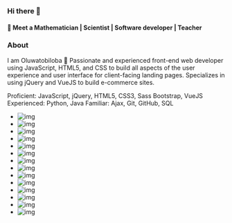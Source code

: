 ### Hi there 👋
#### :blue_heart: Meet a Mathematician | Scientist | Software developer | Teacher
### About
I am Oluwatobiloba :blue_heart:
Passionate and experienced front-end web developer using JavaScript, HTML5, and CSS to build all aspects of the user experience and user interface for client-facing landing pages. Specializes in using jQuery and VueJS to build e-commerce sites.

Proficient: JavaScript, jQuery, HTML5, CSS3, Sass Bootstrap, VueJS
Experienced: Python, Java
Familiar: Ajax, Git, GitHub, SQL
- ![img](https://img.shields.io/badge/Python-3776AB?style=for-the-badge&logo=python&logoColor=white)
- ![img](https://img.shields.io/badge/HTML-239120?style=for-the-badge&logo=html5&logoColor=white)
- ![img](https://img.shields.io/badge/HTML5-E34F26?style=for-the-badge&logo=html5&logoColor=white)
- ![img](https://img.shields.io/badge/CSS-239120?&style=for-the-badge&logo=css3&logoColor=white)
- ![img](https://img.shields.io/badge/JavaScript-323330?style=for-the-badge&logo=javascript&logoColor=F7DF1E)
- ![img](https://img.shields.io/badge/Java-ED8B00?style=for-the-badge&logo=java&logoColor=white)
- ![img](https://img.shields.io/badge/MySQL-00000F?style=for-the-badge&logo=mysql&logoColor=white)
- ![img](https://img.shields.io/badge/Sass-CC6699?style=for-the-badge&logo=sass&logoColor=white)
- ![img](https://img.shields.io/badge/Vue.js-35495E?style=for-the-badge&logo=vue.js&logoColor=4FC08D)
- ![img](https://img.shields.io/badge/Tailwind_CSS-38B2AC?style=for-the-badge&logo=tailwind-css&logoColor=white)
- ![img](https://img.shields.io/badge/Bootstrap-563D7C?style=for-the-badge&logo=bootstrap&logoColor=white)
- ![img](https://img.shields.io/badge/jQuery-0769AD?style=for-the-badge&logo=jquery&logoColor=white)
- ![img](https://img.shields.io/badge/Slack-4A154B?style=for-the-badge&logo=slack&logoColor=white)
- ![img](https://img.shields.io/badge/Netlify-00C7B7?style=for-the-badge&logo=netlify&logoColor=white)

<!--
**tobisamcode/tobisamcode** is a ✨ _special_ ✨ repository because its `README.md` (this file) appears on your GitHub profile.


-->
